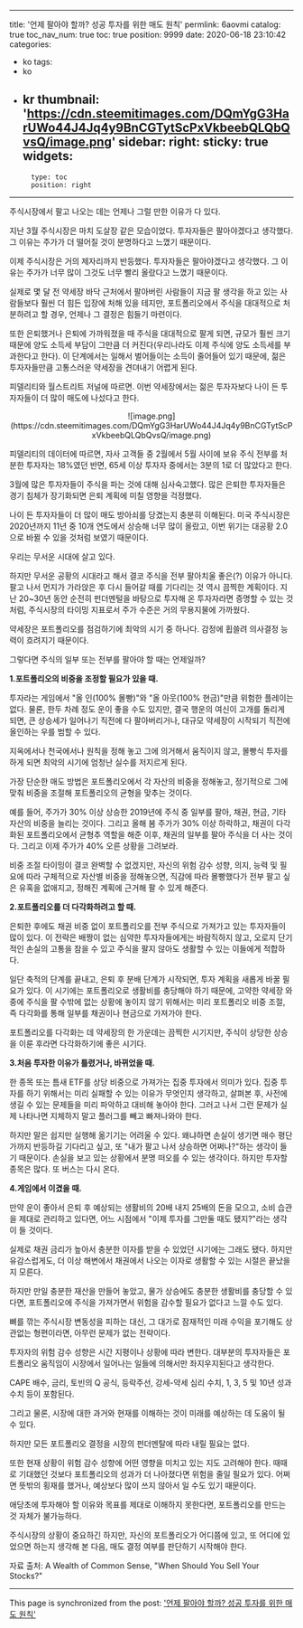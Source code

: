 
---
title: '언제 팔아야 할까? 성공 투자를 위한 매도 원칙'
permlink: 6aovmi
catalog: true
toc_nav_num: true
toc: true
position: 9999
date: 2020-06-18 23:10:42
categories:
- ko
tags:
- ko
- kr
thumbnail: 'https://cdn.steemitimages.com/DQmYgG3HarUWo44J4Jq4y9BnCGTytScPxVkbeebQLQbQvsQ/image.png'
sidebar:
    right:
        sticky: true
widgets:
    -
        type: toc
        position: right
---


주식시장에서 팔고 나오는 데는 언제나 그럴 만한 이유가 다 있다.

 

지난 3월 주식시장은 마치 도살장 같은 모습이었다. 투자자들은 팔아야겠다고 생각했다. 그 이유는 주가가 더 떨어질 것이 분명하다고 느꼈기 때문이다.

 

이제 주식시장은 거의 제자리까지 반등했다. 투자자들은 팔아야겠다고 생각했다. 그 이유는 주가가 너무 많이 그것도 너무 빨리 올랐다고 느꼈기 때문이다.

 

실제로 몇 달 전 약세장 바닥 근처에서 팔아버린 사람들이 지금 팔 생각을 하고 있는 사람들보다 훨씬 더 힘든 입장에 처해 있을 테지만, 포트폴리오에서 주식을 대대적으로 처분하려고 할 경우, 언제나 그 결정은 힘들기 마련이다.

 

또한 은퇴했거나 은퇴에 가까워졌을 때 주식을 대대적으로 팔게 되면, 규모가 훨씬 크기 때문에 양도 소득세 부담이 그만큼 더 커진다(우리나라도 이제 주식에 양도 소득세를 부과한다고 한다). 이 단계에서는 일해서 벌어들이는 소득이 줄어들어 있기 때문에, 젊은 투자자들만큼 고통스러운 약세장을 견뎌내기 어렵게 된다.

 

피델리티와 월스트리트 저널에 따르면. 이번 약세장에서는 젊은 투자자보다 나이 든 투자자들이 더 많이 매도에 나섰다고 한다.

<center>
![image.png](https://cdn.steemitimages.com/DQmYgG3HarUWo44J4Jq4y9BnCGTytScPxVkbeebQLQbQvsQ/image.png)
</center>

피델리티의 데이터에 따르면, 자사 고객들 중 2월에서 5월 사이에 보유 주식 전부를 처분한 투자자는 18%였던 반면, 65세 이상 투자자 중에서는 3분의 1로 더 많았다고 한다.

 

3월에 많은 투자자들이 주식을 파는 것에 대해 심사숙고했다. 많은 은퇴한 투자자들은 경기 침체가 장기화되면 은퇴 계획에 미칠 영향을 걱정했다.

 

나이 든 투자자들이 더 많이 매도 방아쇠를 당겼는지 충분히 이해된다. 미국 주식시장은 2020년까지 11년 중 10개 연도에서 상승해 너무 많이 올랐고, 이번 위기는 대공황 2.0으로 바뀔 수 있을 것처럼 보였기 때문이다.

 

우리는 무서운 시대에 살고 있다.

 

하지만 무서운 공황의 시대라고 해서 결코 주식을 전부 팔아치울 좋은(?) 이유가 아니다. 팔고 나서 먼지가 가라앉은 후 다시 들어갈 때를 기다리는 것 역시 끔찍한 계획이다. 지난 20~30년 동안 순전히 펀더멘털을 바탕으로 투자해 온 투자자라면 증명할 수 있는 것처럼, 주식시장의 타이밍 지표로서 주가 수준은 거의 무용지물에 가까웠다.

 

약세장은 포트폴리오를 점검하기에 최악의 시기 중 하나다. 감정에 휩쓸려 의사결정 능력이 흐려지기 때문이다.

 

그렇다면 주식의 일부 또는 전부를 팔아야 할 때는 언제일까?

 

**1.포트폴리오의 비중을 조정할 필요가 있을 때.**

 

투자라는 게임에서 "올 인(100% 몰빵)"와 "올 아웃(100% 현금)"만큼 위험한 플레이는 없다. 물론, 한두 차례 정도 운이 좋을 수도 있지만, 결국 행운의 여신이 고개를 돌리게 되면, 큰 상승세가 일어나기 직전에 다 팔아버리거나, 대규모 약세장이 시작되기 직전에 올인하는 우를 범할 수 있다. 

지옥에서나 천국에서나 원칙을 정해 놓고 그에 의거해서 움직이지 않고, 몰빵식 투자를 하게 되면 최악의 시기에 엄청난 실수를 저지르게 된다.

 

가장 단순한 매도 방법은 포트폴리오에서 각 자산의 비중을 정해놓고, 정기적으로 그에 맞춰 비중을 조절해 포트폴리오의 균형을 맞추는 것이다.

 

예를 들어, 주가가 30% 이상 상승한 2019년에 주식 중 일부를 팔아, 채권, 현금, 기타 자산의 비중을 늘리는 것이다. 그리고 올해 봄 주가가 30% 이상 하락하고, 채권이 다각화된 포트폴리오에서 균형추 역할을 해준 이후, 채권의 일부를 팔아 주식을 더 사는 것이다. 그리고 이제 주가가 40% 오른 상황을 그려보라.

 

비중 조절 타이밍이 결코 완벽할 수 없겠지만, 자신의 위험 감수 성향, 의지, 능력 및 필요에 따라 구체적으로 자산별 비중을 정해놓으면, 직감에 따라 몰빵했다가 전부 팔고 싶은 유혹을 없애지고, 정해진 계획에 근거해 팔 수 있게 해준다.

 

**2.포트폴리오를 더 다각화하려고 할 때.**

 

은퇴한 후에도 채권 비중 없이 포트폴리오를 전부 주식으로 가져가고 있는 투자자들이 많이 있다. 이 전략은 배짱이 없는 심약한 투자자들에게는 바람직하지 않고, 오로지 단기적인 손실의 고통을 참을 수 있고 주식을 팔지 않아도 생활할 수 있는 이들에게 적합하다.

 

일단 축적의 단계를 끝내고, 은퇴 후 분배 단계가 시작되면, 투자 계획을 새롭게 바꿀 필요가 있다. 이 시기에는 포트폴리오로 생활비를 충당해야 하기 때문에, 고약한 약세장 와중에 주식을 팔 수밖에 없는 상황에 놓이지 않기 위해서는 미리 포트폴리오 비중 조절, 즉 다각화를 통해 일부를 채권이나 현금으로 가져가야 한다. 

 

포트폴리오를 다각화는 데 약세장의 한 가운데는 끔찍한 시기지만, 주식이 상당한 상승을 이룬 후라면 다각화하기에 좋은 시기다.

 

**3.처음 투자한 이유가 틀렸거나, 바뀌었을 때.**

 

한 종목 또는 틈새 ETF를 상당 비중으로 가져가는 집중 투자에서 의미가 있다. 집중 투자를 하기 위해서는 미리 실패할 수 있는 이유가 무엇인지 생각하고, 살펴본 후, 사전에 생길 수 있는 문제들을 미리 파악하고 대비해 놓아야 한다. 그러고 나서 그런 문제가 실제 나타나면 지체하지 말고 플러그를 빼고 빠져나와야 한다.

 

하지만 말은 쉽지만 실행해 옮기기는 어려울 수 있다. 왜냐하면 손실이 생기면 매수 평단가까지 반등하길 기다리고 싶고, 또 "내가 팔고 나서 상승하면 어쩌나?"하는 생각이 들기 때문이다. 손실을 보고 있는 상황에서 분명 떠오를 수 있는 생각이다. 하지만 투자할 종목은 많다. 또 버스는 다시 온다. 

 

**4.게임에서 이겼을 때.**

 

만약 운이 좋아서 은퇴 후 예상되는 생활비의 20배 내지 25배의 돈을 모으고, 소비 습관을 제대로 관리하고 있다면, 어느 시점에서 "이제 투자를 그만둘 때도 됐지?"라는 생각이 들 것이다. 

 

실제로 채권 금리가 높아서 충분한 이자를 받을 수 있었던 시기에는 그래도 됐다. 하지만 유감스럽게도, 더 이상 해변에서 채권에서 나오는 이자로 생활할 수 있는 시절은 끝났을지 모른다.

 

하지만 만일 충분한 재산을 만들어 놓았고, 물가 상승에도 충분한 생활비를 충당할 수 있다면, 포트폴리오에 주식을 가져가면서 위험을 감수할 필요가 없다고 느낄 수도 있다. 

 

뼈를 깎는 주식시장 변동성을 피하는 대신, 그 대가로 잠재적인 미래 수익을 포기해도 상관없는 형편이라면, 아무런 문제가 없는 전략이다.

 

투자자의 위험 감수 성향은 시간 지평이나 상황에 따라 변한다. 대부분의 투자자들은 포트폴리오 움직임이 시장에서 일어나는 일들에 의해서만 좌지우지된다고 생각한다.

 

CAPE 배수, 금리, 토빈의 Q 공식, 등락주선, 강세-약세 심리 수치, 1, 3, 5 및 10년 성과 수치 등이 포함된다. 

 

그리고 물론, 시장에 대한 과거와 현재를 이해하는 것이 미래를 예상하는 데 도움이 될 수 있다.

 

하지만 모든 포트폴리오 결정을 시장의 펀더멘탈에 따라 내릴 필요는 없다.

 

또한 현재 상황이 위험 감수 성향에 어떤 영향을 미치고 있는 지도 고려해야 한다. 때때로 기대했던 것보다 포트폴리오의 성과가 더 나아졌다면 위험을 줄일 필요가 있다. 어쩌면 뜻밖의 횡재를 했거나, 예상보다 많이 쓰지 않아서 일 수도 있기 때문이다.

 

애당초에 투자해야 할 이유와 목표를 제대로 이해하지 못한다면, 포트폴리오를 만드는 것 자체가 불가능하다.

 

주식시장의 상황이 중요하긴 하지만, 자신의 포트폴리오가 어디쯤에 있고, 또 어디에 있었으면 하는지 생각해 본 다음, 매도 결정 여부를 판단하기 시작해야 한다.

 

자료 출처: A Wealth of Common Sense, "When Should You Sell Your Stocks?"

- - -

This page is synchronized from the post: ['언제 팔아야 할까? 성공 투자를 위한 매도 원칙'](https://steemit.com/@pius.pius/6aovmi)
